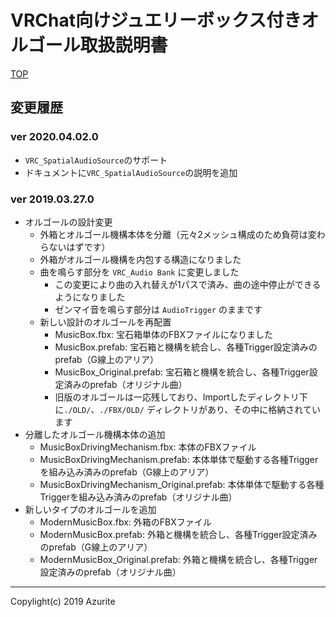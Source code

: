 # VRChat向けジュエリーボックス付きオルゴール取扱説明書

[TOP](index.md)

## 変更履歴

### ver 2020.04.02.0

* `VRC_SpatialAudioSource`のサポート
* ドキュメントに`VRC_SpatialAudioSource`の説明を追加

### ver 2019.03.27.0

* オルゴールの設計変更
  * 外箱とオルゴール機構本体を分離（元々2メッシュ構成のため負荷は変わらないはずです）
  * 外箱がオルゴール機構を内包する構造になりました
  * 曲を鳴らす部分を `VRC_Audio Bank` に変更しました
    * この変更により曲の入れ替えが1パスで済み、曲の途中停止ができるようになりました
    * ゼンマイ音を鳴らす部分は `AudioTrigger` のままです
  * 新しい設計のオルゴールを再配置
    * MusicBox.fbx: 宝石箱単体のFBXファイルになりました
    * MusicBox.prefab: 宝石箱と機構を統合し、各種Trigger設定済みのprefab（G線上のアリア）
    * MusicBox_Original.prefab: 宝石箱と機構を統合し、各種Trigger設定済みのprefab（オリジナル曲）
    * 旧版のオルゴールは一応残しており、Importしたディレクトリ下に`./OLD/`、`./FBX/OLD/` ディレクトリがあり、その中に格納されています
* 分離したオルゴール機構本体の追加
  * MusicBoxDrivingMechanism.fbx: 本体のFBXファイル
  * MusicBoxDrivingMechanism.prefab: 本体単体で駆動する各種Triggerを組み込み済みのprefab（G線上のアリア）
  * MusicBoxDrivingMechanism_Original.prefab: 本体単体で駆動する各種Triggerを組み込み済みのprefab（オリジナル曲）
* 新しいタイプのオルゴールを追加
  * ModernMusicBox.fbx: 外箱のFBXファイル
  * ModernMusicBox.prefab: 外箱と機構を統合し、各種Trigger設定済みのprefab（G線上のアリア）
  * ModernMusicBox_Original.prefab: 外箱と機構を統合し、各種Trigger設定済みのprefab（オリジナル曲）

---

Copylight(c) 2019 Azurite
